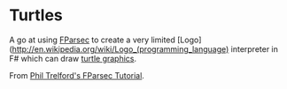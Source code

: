 Turtles
=======

A go at using [FParsec](http://www.quanttec.com/fparsec/) to create a very limited [Logo](http://en.wikipedia.org/wiki/Logo_(programming_language) interpreter in F# which can draw [turtle graphics](http://en.wikipedia.org/wiki/Turtle_graphics).

From [Phil Trelford's FParsec Tutorial](http://trelford.com/blog/post/FParsec.aspx).
